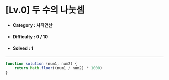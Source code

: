 # [Lv.0] 두 수의 나눗셈
* #### Category : 사칙연산 
* #### Difficulty : 0 / 10  
* #### Solved : 1

<hr />

```js
function solution (num1, num2) {
	return Math.floor((num1 / num2) * 1000)
}
```